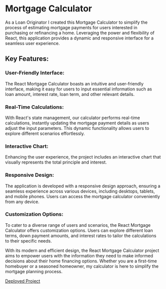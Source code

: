 # Mortgage Calculator

As a Loan Originator I created this Mortgage Calculator to simplify the process of estimating mortgage payments for users interested in purchasing or refinancing a home. 
Leveraging the power and flexibility of React, this application provides a dynamic and responsive interface for a seamless user experience.

## Key Features:

### User-Friendly Interface:
The React Mortgage Calculator boasts an intuitive and user-friendly interface, making it easy for users to input essential information such as loan amount, interest rate, loan term, and other relevant details.

### Real-Time Calculations:
With React's state management, our calculator performs real-time calculations, instantly updating the mortgage payment details as users adjust the input parameters. This dynamic functionality allows users to explore different scenarios effortlessly.

### Interactive Chart:
Enhancing the user experience, the project includes an interactive chart that visually represents the total principle and interest.

### Responsive Design:
The application is developed with a responsive design approach, ensuring a seamless experience across various devices, including desktops, tablets, and mobile phones. Users can access the mortgage calculator conveniently from any device.

### Customization Options:
To cater to a diverse range of users and scenarios, the React Mortgage Calculator offers customization options. Users can explore different loan terms, down payment amounts, and interest rates to tailor the calculations to their specific needs.

With its modern and efficient design, the React Mortgage Calculator project aims to empower users with the information they need to make informed decisions about their home financing options. Whether you are a first-time homebuyer or a seasoned homeowner, my calculator is here to simplify the mortgage planning process.

[Deployed Project](https://friendly-profiterole-9cdd4f.netlify.app)
